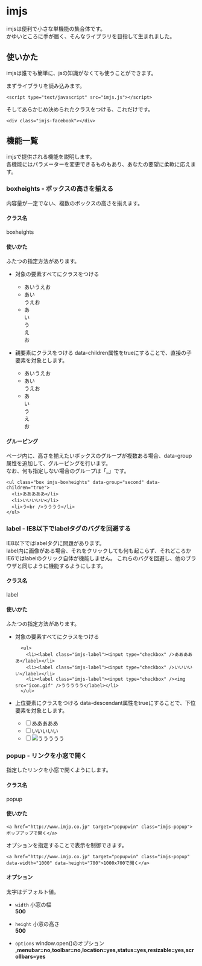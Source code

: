 imjs
======================
imjsは便利で小さな単機能の集合体です。  
かゆいところに手が届く、そんなライブラリを目指して生まれました。

使いかた
------
imjsは誰でも簡単に、jsの知識がなくても使うことができます。

まずライブラリを読み込みます。

    <script type="text/javascript" src="imjs.js"></script>

そしてあらかじめ決められたクラスをつける、これだけです。

    <div class="imjs-facebook"></div>

機能一覧
------
imjsで提供される機能を説明します。  
各機能にはパラメーターを変更できるものもあり、あなたの要望に柔軟に応えます。

### boxheights - ボックスの高さを揃える
内容量が一定でない、複数のボックスの高さを揃えます。  

#### クラス名
boxheights

#### 使いかた
ふたつの指定方法があります。

* 対象の要素すべてにクラスをつける

    <ul>
      <li class="imjs-boxheights">あいうえお</li>
      <li class="imjs-boxheights">あい<br />うえお</li>
      <li class="imjs-boxheights">あ<br />い<br />う<br />え<br />お</li>
    </ul>

* 親要素にクラスをつける
data-children属性をtrueにすることで、直接の子要素を対象とします。

    <ul class="imjs-boxheights" data-children="true">
      <li>あいうえお</li>
      <li>あい<br />うえお</li>
      <li>あ<br />い<br />う<br />え<br />お</li>
    </ul>

#### グルーピング
ページ内に、高さを揃えたいボックスのグループが複数ある場合、data-group属性を追加して、グルーピングを行います。  
なお、何も指定しない場合のグループは「_」です。

    <ul class="box imjs-boxheights" data-group="second" data-children="true">
      <li>あああああ</li>
      <li>いいいいい</li>
      <li>う<br />うううう</li>
    </ul>

### label - IE8以下でlabelタグのバグを回避する
IE8以下ではlabelタグに問題があります。  
label内に画像がある場合、それをクリックしても何も起こらず、それどころかIE6ではlabelのクリック自体が機能しません。
これらのバグを回避し、他のブラウザと同じように機能するようにします。

#### クラス名
label

#### 使いかた
ふたつの指定方法があります。

* 対象の要素すべてにクラスをつける

        <ul>
          <li><label class="imjs-label"><input type="checkbox" />あああああ</label></li>
          <li><label class="imjs-label"><input type="checkbox" />いいいいい</label></li>
          <li><label class="imjs-label"><input type="checkbox" /><img src="icon.gif" />ううううう</label></li>
        </ul>

* 上位要素にクラスをつける
data-descendant属性をtrueにすることで、下位要素を対象とします。

    <ul class="imjs-label" data-descendant="true">
      <li><label class="imjs-label"><input type="checkbox" />あああああ</label></li>
      <li><label class="imjs-label"><input type="checkbox" />いいいいい</label></li>
      <li><label class="imjs-label"><input type="checkbox" /><img src="icon.gif" />ううううう</label></li>
    </ul>

### popup - リンクを小窓で開く
指定したリンクを小窓で開くようにします。

#### クラス名
popup

#### 使いかた

    <a href="http://www.imjp.co.jp" target="popupwin" class="imjs-popup">ポップアップで開く</a>

オプションを指定することで表示を制御できます。

    <a href="http://www.imjp.co.jp" target="popupwin" class="imjs-popup" data-width="1000" data-height="700">1000x700で開く</a>

#### オプション
太字はデフォルト値。
+   `width`
    小窓の幅  
    **500**

+   `height`
    小窓の高さ  
    **500**

+   `options`
    window.open()のオプション  
    **,menubar=no,toolbar=no,location=yes,status=yes,resizable=yes,scrollbars=yes**
